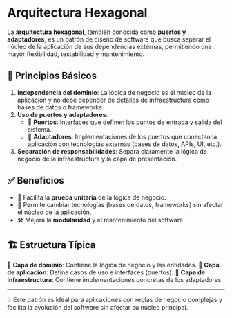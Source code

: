 # Arquitectura Hexagonal

La **arquitectura hexagonal**, también conocida como **puertos y adaptadores**, es un patrón de diseño de software que busca separar el núcleo de la aplicación de sus dependencias externas, permitiendo una mayor flexibilidad, testabilidad y mantenimiento.

## 📌 Principios Básicos

1. **Independencia del dominio**: La lógica de negocio es el núcleo de la aplicación y no debe depender de detalles de infraestructura como bases de datos o frameworks.
2. **Uso de puertos y adaptadores**:
   - 🔌 **Puertos**: Interfaces que definen los puntos de entrada y salida del sistema.
   - 🔄 **Adaptadores**: Implementaciones de los puertos que conectan la aplicación con tecnologías externas (bases de datos, APIs, UI, etc.).
3. **Separación de responsabilidades**: Separa claramente la lógica de negocio de la infraestructura y la capa de presentación.

## ✅ Beneficios

- 🚀 Facilita la **prueba unitaria** de la lógica de negocio.
- 🔄 Permite cambiar tecnologías (bases de datos, frameworks) sin afectar el núcleo de la aplicación.
- 🛠️ Mejora la **modularidad** y el mantenimiento del software.

## 🏗️ Estructura Típica

📂 **Capa de dominio**: Contiene la lógica de negocio y las entidades.
📂 **Capa de aplicación**: Define casos de uso e interfaces (puertos).
📂 **Capa de infraestructura**: Contiene implementaciones concretas de los adaptadores.

---

💡 Este patrón es ideal para aplicaciones con reglas de negocio complejas y facilita la evolución del software sin afectar su núcleo principal.

